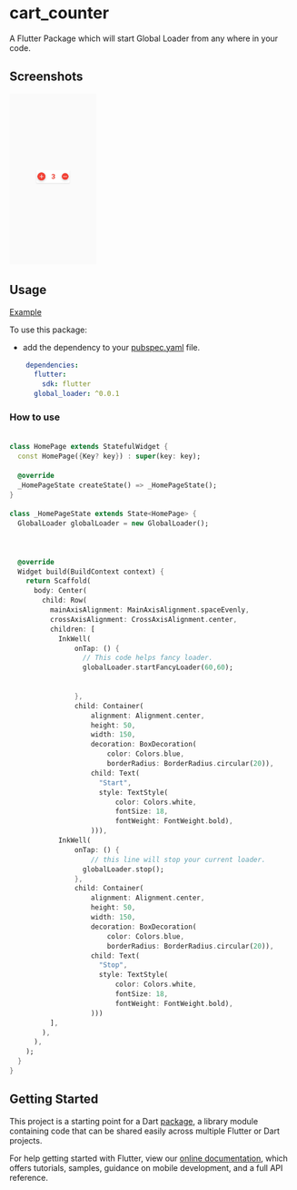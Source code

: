 # cart_counter

A Flutter Package which will start Global Loader from any where in your code.

## Screenshots

<img src="cart_counter.jpg" height="300em" />

## Usage
[Example](hhttps://github.com/chandan123-pradhan/Global-Loader/tree/main/example/global_loader)

To use this package:

* add the dependency to your [pubspec.yaml](https://github.com/chandan123-pradhan/Global-Loader/blob/main/example/global_loader/pubspec.yaml) file.

```yaml
    dependencies:
      flutter:
        sdk: flutter
      global_loader: ^0.0.1
```

### How to use

```dart
   
class HomePage extends StatefulWidget {
  const HomePage({Key? key}) : super(key: key);

  @override
  _HomePageState createState() => _HomePageState();
}

class _HomePageState extends State<HomePage> {
  GlobalLoader globalLoader = new GlobalLoader();
  
 

  @override
  Widget build(BuildContext context) {
    return Scaffold(
      body: Center(
        child: Row(
          mainAxisAlignment: MainAxisAlignment.spaceEvenly,
          crossAxisAlignment: CrossAxisAlignment.center,
          children: [
            InkWell(
                onTap: () {
                  // This code helps fancy loader.
                  globalLoader.startFancyLoader(60,60);


                },
                child: Container(
                    alignment: Alignment.center,
                    height: 50,
                    width: 150,
                    decoration: BoxDecoration(
                        color: Colors.blue,
                        borderRadius: BorderRadius.circular(20)),
                    child: Text(
                      "Start",
                      style: TextStyle(
                          color: Colors.white,
                          fontSize: 18,
                          fontWeight: FontWeight.bold),
                    ))),
            InkWell(
                onTap: () {
                    // this line will stop your current loader.
                  globalLoader.stop();
                },
                child: Container(
                    alignment: Alignment.center,
                    height: 50,
                    width: 150,
                    decoration: BoxDecoration(
                        color: Colors.blue,
                        borderRadius: BorderRadius.circular(20)),
                    child: Text(
                      "Stop",
                      style: TextStyle(
                          color: Colors.white,
                          fontSize: 18,
                          fontWeight: FontWeight.bold),
                    )))
          ],
        ),
      ),
    );
  }
}

```

## Getting Started


This project is a starting point for a Dart
[package](https://flutter.dev/developing-packages/),
a library module containing code that can be shared easily across
multiple Flutter or Dart projects.

For help getting started with Flutter, view our 
[online documentation](https://flutter.dev/docs), which offers tutorials, 
samples, guidance on mobile development, and a full API reference.